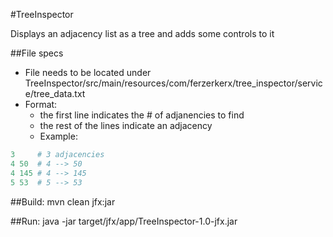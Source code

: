#TreeInspector

Displays an adjacency list as a tree and adds some controls to it

##File specs
- File needs to be located under TreeInspector/src/main/resources/com/ferzerkerx/tree_inspector/service/tree_data.txt
- Format:
    - the first line indicates the # of adjanencies to find
    - the rest of the lines indicate an adjacency
    - Example:
    
```python
3     # 3 adjacencies
4 50  # 4 --> 50
4 145 # 4 --> 145
5 53  # 5 --> 53
```


##Build:
mvn clean jfx:jar

##Run:
java -jar target/jfx/app/TreeInspector-1.0-jfx.jar